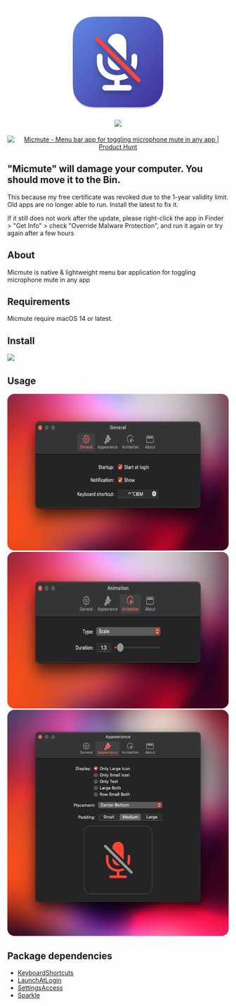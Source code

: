 <div align="center">
  <img src="Images/micmute.png" width="256">
</div>
<div align="center"> 
  <img src="https://hits.seeyoufarm.com/api/count/incr/badge.svg?url=https%3A%2F%2Fgithub.com%2Frokartur%2FMicmute&count_bg=%23FF5F57&title_bg=%230D1117&icon=&icon_color=%23FF0000&title=Views&edge_flat=false"/>
</div>
<br>
<div align="center">
  <a href="https://www.producthunt.com/posts/micmute?embed=true&utm_source=badge-featured&utm_medium=badge&utm_souce=badge-micmute" target="_blank"><img src="https://api.producthunt.com/widgets/embed-image/v1/featured.svg?post_id=464387&theme=light" alt="Micmute - Menu&#0032;bar&#0032;app&#0032;for&#0032;toggling&#0032;microphone&#0032;mute&#0032;in&#0032;any&#0032;app | Product Hunt" style="width: 250px; height: 54px;" width="250" height="54" /></a>
</div>

## "Micmute" will damage your computer. You should move it to the Bin.
This because my free certificate was revoked due to the 1-year validity limit. Old apps are no longer able to run. Install the latest to fix it.

If it still does not work after the update, please right-click the app in Finder > "Get Info" > check "Override Malware Protection", and run it again or try again after a few hours


## About 
Micmute is native & lightweight menu bar application for toggling microphone mute in any app

## Requirements
Micmute require macOS 14 or latest.

## Install
<a href="https://github.com/rokartur/Micmute/releases/download/v2.1.1/Micmute.zip">
  <img width=200 src="https://files.lowtechguys.com/macos-app.svg">
</a>

## Usage
<div align="center">
  <img style="border-radius: 16px" src="Images/general-v2.png" height="356px">
  <img style="border-radius: 16px" src="Images/animation-v2.png" height="356px">
  <img style="border-radius: 16px" src="Images/appearance-v2.png">
</div>

## Package dependencies
- [KeyboardShortcuts](https://github.com/sindresorhus/KeyboardShortcuts)
- [LaunchAtLogin](https://github.com/sindresorhus/LaunchAtLogin-Legacy)
- [SettingsAccess](https://github.com/orchetect/SettingsAccess)
- [Sparkle](https://sparkle-project.org/)
